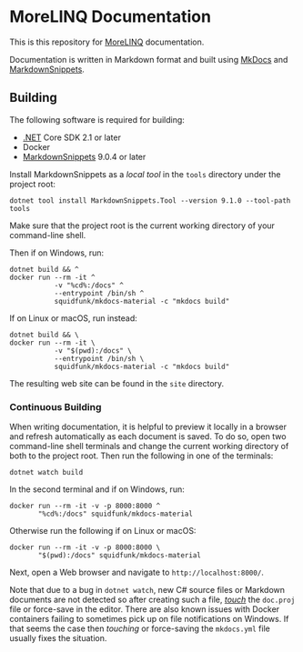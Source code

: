 # MoreLINQ Documentation

This is this repository for [MoreLINQ] documentation.

Documentation is written in Markdown format and built using [MkDocs] and
[MarkdownSnippets].

## Building

The following software is required for building:

- [.NET] Core SDK 2.1 or later
- Docker
- [MarkdownSnippets] 9.0.4 or later

Install MarkdownSnippets as a _local tool_ in the `tools` directory under the
project root:

    dotnet tool install MarkdownSnippets.Tool --version 9.1.0 --tool-path tools

Make sure that the project root is the current working directory of your
command-line shell.

Then if on Windows, run:

    dotnet build && ^
    docker run --rm -it ^
               -v "%cd%:/docs" ^
               --entrypoint /bin/sh ^
               squidfunk/mkdocs-material -c "mkdocs build"

If on Linux or macOS, run instead:

    dotnet build && \
    docker run --rm -it \
               -v "$(pwd):/docs" \
               --entrypoint /bin/sh \
               squidfunk/mkdocs-material -c "mkdocs build"

The resulting web site can be found in the `site` directory.


### Continuous Building

When writing documentation, it is helpful to preview it locally in a browser
and refresh automatically as each document is saved. To do so, open two
command-line shell terminals and change the current working directory of both
to the project root. Then run the following in one of the terminals:

    dotnet watch build

In the second terminal and if on Windows, run:

    docker run --rm -it -v -p 8000:8000 ^
           "%cd%:/docs" squidfunk/mkdocs-material

Otherwise run the following if on Linux or macOS:

    docker run --rm -it -v -p 8000:8000 \
           "$(pwd):/docs" squidfunk/mkdocs-material

Next, open a Web browser and navigate to `http://localhost:8000/`.

Note that due to a bug in `dotnet watch`, new C# source files or Markdown
documents are not detected so after creating such a file, _[touch]_ the
`doc.proj` file or force-save in the editor. There are also known issues with
Docker containers failing to sometimes pick up on file notifications on Windows.
If that seems the case then _touching_ or force-saving the `mkdocs.yml` file
usually fixes the situation.


[MoreLINQ]: https://morelinq.github.io/
[.NET]: https://dot.net/
[MkDocs]: https://www.mkdocs.org/user-guide/deploying-your-docs/
[MarkdownSnippets]: https://github.com/SimonCropp/MarkdownSnippets
[touch]: https://en.wikipedia.org/wiki/Touch_(command)
